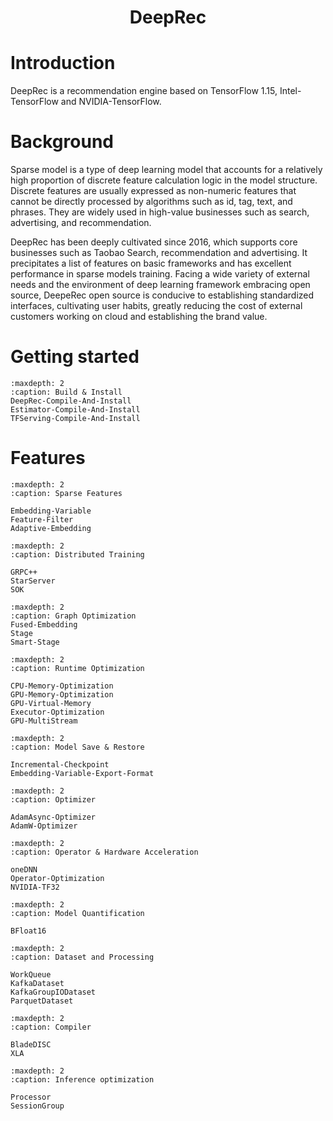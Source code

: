 <h1 align="center">
    DeepRec
</h1>

# Introduction

DeepRec is a recommendation engine based on TensorFlow 1.15, Intel-TensorFlow and NVIDIA-TensorFlow.

# Background

Sparse model is a type of deep learning model that accounts for a relatively high proportion of discrete feature calculation logic in the model structure. Discrete features are usually expressed as non-numeric features that cannot be directly processed by algorithms such as id, tag, text, and phrases. They are widely used in high-value businesses such as search, advertising, and recommendation.

DeepRec has been deeply cultivated since 2016, which supports core businesses such as Taobao Search, recommendation and advertising. It precipitates a list of features on basic frameworks and has excellent performance in sparse models training. Facing a wide variety of external needs and the environment of deep learning framework embracing open source, DeepeRec open source is conducive to establishing standardized interfaces, cultivating user habits, greatly reducing the cost of external customers working on cloud and establishing the brand value.

# Getting started

```{toctree}
:maxdepth: 2
:caption: Build & Install
DeepRec-Compile-And-Install
Estimator-Compile-And-Install
TFServing-Compile-And-Install
```

# Features

```{toctree}
:maxdepth: 2
:caption: Sparse Features

Embedding-Variable
Feature-Filter
Adaptive-Embedding
```

```{toctree}
:maxdepth: 2
:caption: Distributed Training

GRPC++
StarServer
SOK
```

```{toctree}
:maxdepth: 2
:caption: Graph Optimization
Fused-Embedding
Stage
Smart-Stage
```

```{toctree}
:maxdepth: 2
:caption: Runtime Optimization

CPU-Memory-Optimization
GPU-Memory-Optimization
GPU-Virtual-Memory
Executor-Optimization
GPU-MultiStream
```

```{toctree}
:maxdepth: 2
:caption: Model Save & Restore

Incremental-Checkpoint
Embedding-Variable-Export-Format
```

```{toctree}
:maxdepth: 2
:caption: Optimizer

AdamAsync-Optimizer
AdamW-Optimizer
```

```{toctree}
:maxdepth: 2
:caption: Operator & Hardware Acceleration

oneDNN
Operator-Optimization
NVIDIA-TF32
```

```{toctree}
:maxdepth: 2
:caption: Model Quantification

BFloat16
```

```{toctree}
:maxdepth: 2
:caption: Dataset and Processing

WorkQueue
KafkaDataset
KafkaGroupIODataset
ParquetDataset
```

```{toctree}
:maxdepth: 2
:caption: Compiler

BladeDISC
XLA
```

```{toctree}
:maxdepth: 2
:caption: Inference optimization

Processor
SessionGroup
```
